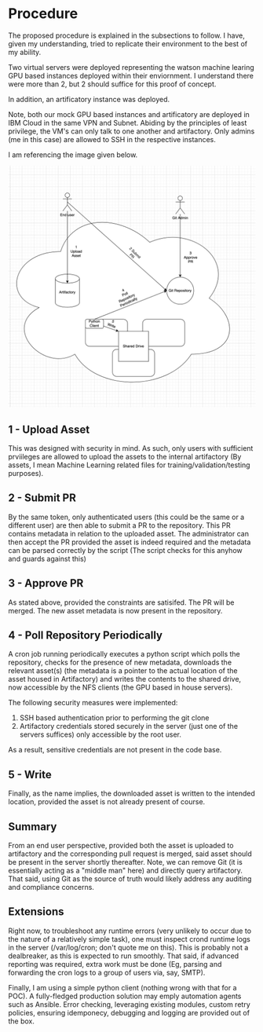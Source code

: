 # Procedure

The proposed procedure is explained in the subsections to follow. I have, given my understanding, tried to replicate their environment to the best of my ability. 

Two virtual servers were deployed representing the watson machine learing GPU based instances deployed within their enviornment. I understand there were more than 2, but 2 should suffice for this proof of concept.

In addition, an artificatory instance was deployed.

Note, both our mock GPU based instances and artificatory are deployed in IBM Cloud in the same VPN and Subnet. Abiding by the principles of least privilege, the VM's can only talk to one another and artifactory. Only admins (me in this case) are allowed to SSH in the respective instances.

I am referencing the image given below.

![Alt text](./wmla-v1-poc-anz.png?raw=true "Title")

## 1 - Upload Asset

This was designed with security in mind. As such, only users with sufficient prviileges are allowed to upload the assets to the internal artifactory (By assets, I mean Machine Learning related files for training/validation/testing purposes).

## 2 - Submit PR

By the same token, only authenticated users (this could be the same or a different user) are then able to submit a PR to the repository. This PR contains metadata in relation to the uploaded asset. The administrator can then accept the PR provided the asset is indeed required and the metadata can be parsed correctly by the script (The script checks for this anyhow and guards against this)

## 3 - Approve PR

As stated above, provided the constraints are satisifed. The PR will be merged. The new asset metadata is now present in the repository.

## 4 - Poll Repository Periodically

A cron job running periodically executes a python script which polls the repository, checks for the presence of new metadata, downloads the relevant asset(s) (the metadata is a pointer to the actual location of the asset housed in Artifactory) and writes the contents to the shared drive, now accessible by the NFS clients (the GPU based in house servers).

The following security measures were implemented:

1) SSH based authentication prior to performing the git clone
2) Artifactory credentials stored securely in the server (just one of the servers suffices) only accessible by the root user. 

As a result, sensitive credentials are not present in the code base.

## 5 - Write

Finally, as the name implies, the downloaded asset is written to the intended location, provided the asset is not already present of course.

## Summary

From an end user perspective, provided both the asset is uploaded to artifactory and the corresponding pull request is merged, said asset should be present in the server shortly thereafter. Note, we can remove Git (it is essentially acting as a "middle man" here) and directly query artifactory. That said, using Git as the source of truth would likely address any auditing and compliance concerns.

## Extensions

Right now, to troubleshoot any runtime errors (very unlikely to occur due to the nature of a relatively simple task), one must inspect crond runtime logs in the server (/var/log/cron; don't quote me on this). This is probably not a dealbreaker, as this is expected to run smoothly. That said, if advanced reporting was required, extra work must be done (Eg, parsing and forwarding the cron logs to a group of users via, say, SMTP).

Finally, I am using a simple python client (nothing wrong with that for a POC). A fully-fledged production solution may emply automation agents such as Ansible. Error checking, leveraging existing modules, custom retry policies, ensuring idemponecy, debugging and logging are provided out of the box. 
